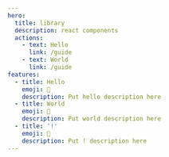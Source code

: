 ```yaml
---
hero:
  title: library
  description: react components
  actions:
    - text: Hello
      link: /guide
    - text: World
      link: /guide
features:
  - title: Hello
    emoji: 💎
    description: Put hello description here
  - title: World
    emoji: 🌈
    description: Put world description here
  - title: '!'
    emoji: 🚀
    description: Put ! description here
---
```

